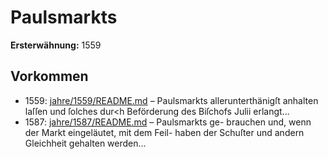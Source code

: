 # Paulsmarkts

**Ersterwähnung:** 1559

## Vorkommen
- 1559: [jahre/1559/README.md](../jahre/1559/README.md) – Paulsmarkts allerunterthänigſt
anhalten laſſen und ſolches dur<h Beförderung des Biſchofs
Julii erlangt...
- 1587: [jahre/1587/README.md](../jahre/1587/README.md) – Paulsmarkts ge-
brauchen und, wenn der Markt eingeläutet, mit dem Feil-
haben der Schuſter und andern Gleichheit gehalten werden...
